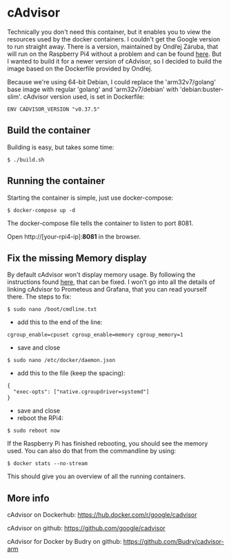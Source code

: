 # cAdvisor

Technically you don't need this container, but it enables you to view the resources used by the docker containers. I couldn't get the Google version to run straight away. There is a version, maintained by Ondřej Záruba, that will run on the Raspberry Pi4 without a problem and can be found [here](https://github.com/Budry/cadvisor-arm). But I wanted to build it for a newer version of cAdvisor, so I decided to build the image based on the Dockerfile provided by Ondřej.

Because we're using 64-bit Debian, I could replace the 'arm32v7/golang' base image with regular 'golang' and 'arm32v7/debian' with 'debian:buster-slim'.
cAdvisor version used, is set in Dockerfile:
```
ENV CADVISOR_VERSION "v0.37.5"
```

## Build the container
Building is easy, but takes some time:
```
$ ./build.sh
```

## Running the container
Starting the container is simple, just use docker-compose:

```
$ docker-compose up -d
```
The docker-compose file tells the container to listen to port 8081. 

Open http://[your-rpi4-ip]:**8081** in the browser. 

## Fix the missing Memory display
By default cAdvisor won't display memory usage. By following the instructions found [here](https://jackgruber.github.io/2020-08-15-Docker-monitoring-with-Grafana/), that can be fixed. I won't go into all the details of linking cAdvisor to Prometeus and Grafana, that you can read yourself there.
The steps to fix:
```
$ sudo nano /boot/cmdline.txt
```
- add this to the end of the line: 
```
cgroup_enable=cpuset cgroup_enable=memory cgroup_memory=1
```
- save and close
```
$ sudo nano /etc/docker/daemon.json
```
- add this to the file (keep the spacing):
```
{
  "exec-opts": ["native.cgroupdriver=systemd"]
}
```
- save and close
- reboot the RPi4:
```
$ sudo reboot now
```
If the Raspberry Pi has finished rebooting, you should see the memory used.
You can also do that from the commandline by using:
```
$ docker stats --no-stream
```

This should give you an overview of all the running containers.

## More info

cAdvisor on Dockerhub: https://hub.docker.com/r/google/cadvisor

cAdvisor on github: https://github.com/google/cadvisor

cAdvisor for Docker by Budry on github: https://github.com/Budry/cadvisor-arm

